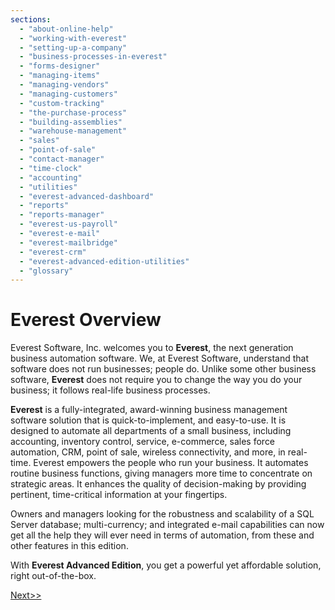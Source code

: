 ```yaml
---
sections:
  - "about-online-help"
  - "working-with-everest"
  - "setting-up-a-company"
  - "business-processes-in-everest"
  - "forms-designer"
  - "managing-items"
  - "managing-vendors"
  - "managing-customers"
  - "custom-tracking"
  - "the-purchase-process"
  - "building-assemblies"
  - "warehouse-management"
  - "sales"
  - "point-of-sale"
  - "contact-manager"
  - "time-clock"
  - "accounting"
  - "utilities"
  - "everest-advanced-dashboard"
  - "reports"
  - "reports-manager"
  - "everest-us-payroll"
  - "everest-e-mail"
  - "everest-mailbridge"
  - "everest-crm"
  - "everest-advanced-edition-utilities"
  - "glossary"
---
```

# Everest Overview

Everest Software, Inc. welcomes you to **Everest**, the next generation business automation software. We, at Everest Software, understand that software does not run businesses; people do. Unlike some other business software, **Everest** does not require you to change the way you do your business; it follows real-life business processes. 

**Everest** is a fully-integrated, award-winning business management software solution that is quick-to-implement, and easy-to-use. It is designed to automate all departments of a small business, including accounting, inventory control, service, e-commerce, sales force automation, CRM, point of sale, wireless connectivity, and more, in real-time. Everest empowers the people who run your business. It automates routine business functions, giving managers more time to concentrate on strategic areas. It enhances the quality of decision-making by providing pertinent, time-critical information at your fingertips.

Owners and managers looking for the robustness and scalability of a SQL Server database; multi-currency; and integrated e-mail capabilities can now get all the help they will ever need in terms of automation, from these and other features in this edition. 

With **Everest Advanced Edition**, you get a powerful yet affordable solution, right out-of-the-box.

[Next>>](working-with-everest)
